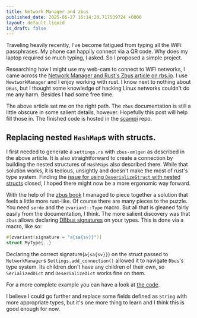 ```yaml
---
title: Network Manager and zbus
published_date: 2025-06-27 16:14:20.717539724 +0000
layout: default.liquid
is_draft: false
---
```

Traveling heavily recently, I've become fatigued from typing all the WiFi
passphrases. My phone can happily connect via a QR code. Why does my laptop
required so much typing, I asked. So I proposed a simple project.

Researching how I might use my web-cam to connect to WiFi networks, I came
across the [Network Manager and Rust's Zbus article on
rbs.io](https://rbs.io/2024/07/network-manager-and-rusts-zbus/). I use
`NewtworkManager` and I enjoy working with rust. I know next to nothing about
`DBus`, but I thought some knowledge of hacking Linux networks couldn't do me any
harm. Besides I had some free time.

The above article set me on the right path. The `zbus` documentation is still a
little obscure in some salient details, however. Hopefully this post will help
fill those in. The finished code is hosted in the
[scampi](https://github.com/tbro/scampi/tree/main) repo.

## Replacing nested `HashMap`s with structs.

I first needed to generate a `settings.rs` with `zbus-xmlgen` as described in
the above article. It is also straightforward to create a connection by building
the nested structures of `HashMaps` also described there. While that solution
works, it is tedious, unsightly and doesn't make the most of rust's type
system. Finding the [issue for using `DeserializeStruct` with nested
structs](https://github.com/dbus2/zbus/issues/312) closed, I hoped there might
now be a more ergonomic way forward.

With the help of the [zbus book](https://dbus2.github.io/zbus/faq.html) I
managed to piece together a solution that feels a little more rust-like. Of
course there are many pieces to the puzzle. You need `serde` and the `zvariant::Type`
macro. But all that is gleaned fairly easily from the documentation, I think. The more
salient discovery was that `zbus` allows declaring [DBbus
signatures](https://www.alteeve.com/w/List_of_DBus_data_types) on your
types. This is done via a macro, like so:

```rust
#[zvariant(signature = "a{sa{sv}}")]
struct MyType{..}
```

Declaring the correct signature(`a{sa{sv}}`) on the struct passed to
`NetworkManager`s `Settings.add_connection()` allowed it to navigate `Dbus`'s
type system. Its children don't have any children of their own, so
`SerializedDict` and `DeserializeDict` works fine on them.

For a more complete example you can have a look at [the
code](https://github.com/tbro/scampi/blob/9642b1a0ee6175469803bf572e13c90915b7d9e9/src/network_manager/mod.rs#L63-L73).

I believe I could go further and replace some fields defined as `String` with
more appropriate types, but it's one more thing to learn and I think this is good
enough for now.
